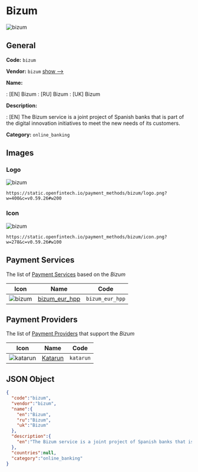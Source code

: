 
# Bizum 
![bizum](https://static.openfintech.io/payment_methods/bizum/logo.png?w=400&c=v0.59.26#w200)  

## General 
**Code:** `bizum` 
 
**Vendor:** `bizum` [show -->](/vendors/bizum/) 
 
**Name:** 
 
:	[EN] Bizum 
:	[RU] Bizum 
:	[UK] Bizum 
 
**Description:** 
 
: [EN] The Bizum service is a joint project of Spanish banks that is part of the digital innovation initiatives to meet the new needs of its customers. 
 
**Category:** `online_banking` 
 

## Images 

### Logo 
![bizum](https://static.openfintech.io/payment_methods/bizum/logo.png?w=400&c=v0.59.26#w200)  

```
https://static.openfintech.io/payment_methods/bizum/logo.png?w=400&c=v0.59.26#w200
```  

### Icon 
![bizum](https://static.openfintech.io/payment_methods/bizum/icon.png?w=278&c=v0.59.26#w100)  

```
https://static.openfintech.io/payment_methods/bizum/icon.png?w=278&c=v0.59.26#w100
```  

## Payment Services 
 
The list of [Payment Services](/payment-services/) based on the _Bizum_ 

|Icon|Name|Code| 
|:---:|:---:|:---:| 
|![bizum](https://static.openfintech.io/payment_methods/bizum/icon.png?w=278&c=v0.59.26#w100) |[bizum_eur_hpp](/payment-services/bizum_eur_hpp/)|`bizum_eur_hpp`| 
 

## Payment Providers 
 
The list of [Payment Providers](/payment-providers/) that support the _Bizum_ 

|Icon|Name|Code| 
|:---:|:---:|:---:| 
|![katarun](https://static.openfintech.io/payment_providers/katarun/icon.png?w=278&c=v0.59.26#w100) |[Katarun](/payment-providers/katarun/)|`katarun`| 
 

## JSON Object 

```json
{
  "code":"bizum",
  "vendor":"bizum",
  "name":{
    "en":"Bizum",
    "ru":"Bizum",
    "uk":"Bizum"
  },
  "description":{
    "en":"The Bizum service is a joint project of Spanish banks that is part of the digital innovation initiatives to meet the new needs of its customers."
  },
  "countries":null,
  "category":"online_banking"
}
```  
